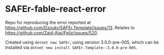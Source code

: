 # SAFEr-fable-react-error

Repo for reproducing the error reported at https://github.com/Dzoukr/SAFEr.Template/issues/13. Relates to https://github.com/Zaid-Ajaj/Feliz/issues/520.

Created using `dotnet new SAFEr`, using version 3.0.0-pre-005, which can be installed via `dotnet new install SAFEr.Template::3.0.0-pre-005`.
